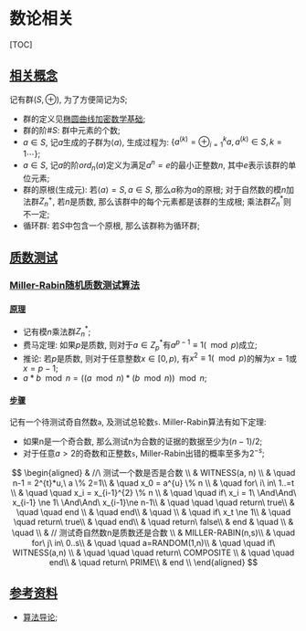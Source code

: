 # 数论相关

<span id='toc'></span>
[TOC]

## [相关概念](#toc)

记有群$(S, \oplus)$, 为了方便简记为$S$;

- 群的定义见[椭圆曲线加密数学基础](https://www.cnblogs.com/mengsuenyan/p/13156265.html);
- 群的阶$\#S$: 群中元素的个数;
- $a\in S$, 记$a$生成的子群为$\langle a \rangle$, 生成过程为: $\{a^{(k)}=\oplus_{i=1}^{k}a, a^{(k)}\in S, k=1\cdots \}$;
- $a\in S$, 记$a$的阶$ord_{n}(a)$定义为满足$a^n=e$的最小正整数$n$, 其中$e$表示该群的单位元素;
- 群的原根(生成元): 若$\langle a \rangle = S, a\in S$, 那么$a$称为$a$的原根; 对于自然数的模$n$加法群$Z_n^+$, 若$n$是质数, 那么该群中的每个元素都是该群的生成根; 乘法群$Z_n^*$则不一定;
- 循环群: 若$S$中包含一个原根, 那么该群称为循环群;

## [质数测试](#toc)

### [Miller-Rabin随机质数测试算法](#toc)

#### [原理](#toc)

- 记有模$n$乘法群$Z_n^*$;
- 费马定理: 如果$p$是质数, 则对于$a\in Z_p^*$有$a^{p-1}\equiv 1 (\mod p)$成立;
- 推论: 若$p$是质数, 则对于任意整数$x\in [0,p)$, 有$x^2 \equiv 1(\mod p)$的解为$x=1$或$x=p-1$;
- $a*b \mod n = ((a\mod n)*(b \mod n)) \mod n$;

#### [步骤](#toc)

记有一个待测试奇自然数`a`, 及测试总轮数`s`. Miller-Rabin算法有如下定理:

- 如果n是一个奇合数, 那么测试n为合数的证据的数据至少为$(n-1)/2$;
- 对于任意$a \gt 2$的奇数和正整数`s`, Miller-Rabin出错的概率至多为$2^{-s}$;

$$
\begin{aligned}
& //\ 测试一个数是否是合数 \\
& WITNESS(a, n) \\
& \quad n-1 = 2^{t}*u,\ a \% 2=1\\
& \quad x_0 = a^{u} \% n \\
& \quad for\ i\ in\ 1..=t \\
& \quad \quad x_i = x_{i-1}^{2} \% n \\
& \quad \quad if\ x_i = 1\ \And\And\ x_{i-1} \ne 1\ \And\And\ x_{i-1}\ne n-1\\
& \quad \quad \quad return\ true\\
& \quad \quad end \\
& \quad end\\
& \quad \\
& \quad if\ x_t \ne 1\\
& \quad \quad return\ true\\
& \quad end\\
& \quad return\ false\\
& end
& \quad \\
& \quad \\
& // 测试奇自然数n是质数还是合数 \\
& MILLER-RABIN(n,s)\\
& \quad for\ j\ in\ 0..s\\
& \quad \quad a=RANDOM(1,n)\\
& \quad \quad if\ WITNESS(a,n) \\
& \quad \quad \quad return\ COMPOSITE \\
& \quad \quad end\\
& \quad return\ PRIME\\
& end \\
\end{aligned}
$$

## [参考资料](#toc)

- [算法导论](https://book.douban.com/subject/20432061/);
